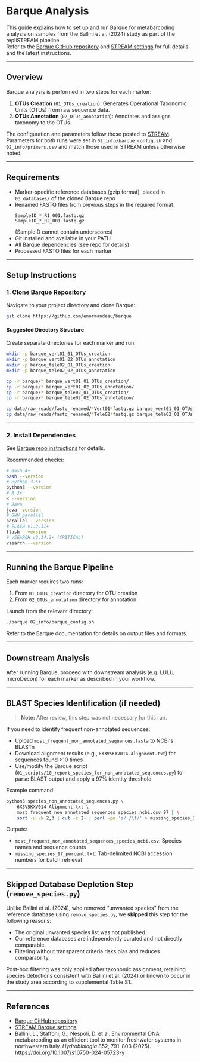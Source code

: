 # Barque Analysis

This guide explains how to set up and run Barque for metabarcoding analysis on samples from the Ballini et al. (2024) study as part of the repliSTREAM pipeline.  
Refer to the [Barque GitHub repository](https://github.com/enormandeau/barque) and [STREAM settings](https://github.com/giorgiastaffoni/STREAM) for full details and the latest instructions.

---

## Overview

Barque analysis is performed in two steps for each marker:
1. **OTUs Creation** (`01_OTUs_creation`): Generates Operational Taxonomic Units (OTUs) from raw sequence data.
2. **OTUs Annotation** (`02_OTUs_annotation`): Annotates and assigns taxonomy to the OTUs.

The configuration and parameters follow those posted to [STREAM](https://github.com/giorgiastaffoni/STREAM).
Parameters for both runs were set in `02_info/barque_config.sh` and `02_info/primers.csv` and match those used in STREAM unless otherwise noted.

---

## Requirements

- Marker-specific reference databases (gzip format), placed in `03_databases/` of the cloned Barque repo
- Renamed FASTQ files from previous steps in the required format:
  ```
  SampleID_*_R1_001.fastq.gz
  SampleID_*_R2_001.fastq.gz
  ```
  (SampleID cannot contain underscores)
- Git installed and available in your PATH
- All Barque dependencies (see repo for details)
- Processed FASTQ files for each marker

---

## Setup Instructions

### 1. Clone Barque Repository

Navigate to your project directory and clone Barque:

```bash
git clone https://github.com/enormandeau/barque
```

#### Suggested Directory Structure

Create separate directories for each marker and run:

```bash
mkdir -p barque_vert01_01_OTUs_creation
mkdir -p barque_vert01_02_OTUs_annotation
mkdir -p barque_tele02_01_OTUs_creation
mkdir -p barque_tele02_02_OTUs_annotation

cp -r barque/* barque_vert01_01_OTUs_creation/
cp -r barque/* barque_vert01_02_OTUs_annotation/
cp -r barque/* barque_tele02_01_OTUs_creation/
cp -r barque/* barque_tele02_02_OTUs_annotation/

cp data/raw_reads/fastq_renamed/*Vert01*fastq.gz barque_vert01_01_OTUs_creation/04_data/
cp data/raw_reads/fastq_renamed/*Tele02*fastq.gz barque_tele02_01_OTUs_creation/04_data/
```

---

### 2. Install Dependencies

See [Barque repo instructions](https://github.com/enormandeau/barque) for details.

Recommended checks:

```bash
# Bash 4+
bash --version
# Python 3.5+
python3 --version
# R 3+
R --version
# Java
java -version
# GNU parallel
parallel --version
# FLASH v1.2.11+
flash --version
# VSEARCH v2.14.2+ (CRITICAL)
vsearch --version
```

---

## Running the Barque Pipeline

Each marker requires two runs:
1. From `01_OTUs_creation` directory for OTU creation
2. From `02_OTUs_annotation` directory for annotation

Launch from the relevant directory:

```bash
./barque 02_info/barque_config.sh
```

Refer to the Barque documentation for details on output files and formats.

---

## Downstream Analysis

After running Barque, proceed with downstream analysis (e.g. LULU, microDecon) for each marker as described in your workflow.

---

## BLAST Species Identification (if needed)

> **Note:** After review, this step was not necessary for this run.

If you need to identify frequent non-annotated sequences:
- Upload `most_frequent_non_annotated_sequences.fasta` to NCBI's BLASTn
- Download alignment results (e.g., `6X3V5KXV014-Alignment.txt`) for sequences found >10 times
- Use/modify the Barque script (`01_scripts/10_report_species_for_non_annotated_sequences.py`) to parse BLAST output and apply a 97% identity threshold

Example command:

```bash
python3 species_non_annotated_sequences.py \
    6X3V5KXV014-Alignment.txt \
    most_frequent_non_annotated_sequences_species_ncbi.csv 97 | \
    sort -u -k 2,3 | cut -c 2- | perl -pe 's/ /\t/' > missing_species_97_percent.txt
```

Outputs:
- `most_frequent_non_annotated_sequences_species_ncbi.csv`: Species names and sequence counts
- `missing_species_97_percent.txt`: Tab-delimited NCBI accession numbers for batch retrieval

---

## Skipped Database Depletion Step (`remove_species.py`)

Unlike Ballini et al. (2024), who removed “unwanted species” from the reference database using `remove_species.py`, we **skipped** this step for the following reasons:

- The original unwanted species list was not published.
- Our reference databases are independently curated and not directly comparable.
- Filtering without transparent criteria risks bias and reduces comparability.

Post-hoc filtering was only applied after taxonomic assignment, retaining species detections consistent with Ballini et al. (2024) or known to occur in the study area according to supplemental Table S1.

---

## References

- [Barque GitHub repository](https://github.com/enormandeau/barque)
- [STREAM Barque settings](https://github.com/giorgiastaffoni/STREAM)
- Ballini, L., Staffoni, G., Nespoli, D. et al. Environmental DNA metabarcoding as an efficient tool to monitor freshwater systems in northwestern Italy. *Hydrobiologia* 852, 791–803 (2025). https://doi.org/10.1007/s10750-024-05723-y
